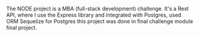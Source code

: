 The NODE project is a MBA (full-stack development) challenge. It's a Rest API, where I use the Express library and integrated with Postgres, used ORM Sequelize for Postgres  this project was done in final challenge module final project.